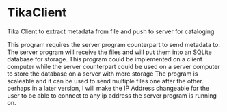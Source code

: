 # TikaClient
Tika Client to extract metadata from file and push to server for cataloging

This program requires the server program counterpart to send metadata to. The server program will receive the files and will put them into an SQLite database for storage. 
This program could be implemented on a client computer while the server counterpart could be used on a server computer to store the database on a server with more storage
The program is scaleable and it can be used to send multiple files one after the other.
perhaps in a later version, I will make the IP Address changeable for the user to be able to connect to any ip address the server program is running on. 
